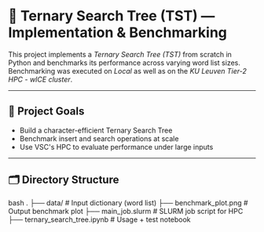 # 🌲 Ternary Search Tree (TST) — Implementation & Benchmarking

This project implements a *Ternary Search Tree (TST)* from scratch in Python and benchmarks its performance across varying word list sizes. Benchmarking was executed on *Local* as well as on the *KU Leuven Tier-2 HPC - wICE cluster*.

---

## 🧠 Project Goals

- Build a character-efficient Ternary Search Tree
- Benchmark insert and search operations at scale
- Use VSC's HPC to evaluate performance under large inputs

---

## 🗂️ Directory Structure

bash
.
├── data/                          # Input dictionary (word list)
├── benchmark_plot.png            # Output benchmark plot
├── main_job.slurm                # SLURM job script for HPC
├── ternary_search_tree.ipynb     # Usage + test notebook